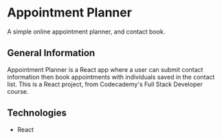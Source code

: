 # Appointment Planner

A simple online appointment planner, and contact book.

## General Information

Appointment Planner is a React app where a user can submit contact information then book appointments with individuals saved in the contact list. This is a React project, from Codecademy's Full Stack Developer course.

## Technologies

* React